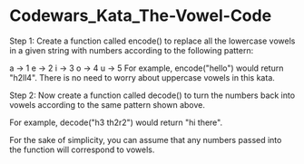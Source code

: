 # Codewars_Kata_The-Vowel-Code

Step 1: Create a function called encode() to replace all the lowercase vowels in a given string with numbers according to the following pattern:

a -> 1
e -> 2
i -> 3
o -> 4
u -> 5
For example, encode("hello") would return "h2ll4". There is no need to worry about uppercase vowels in this kata.

Step 2: Now create a function called decode() to turn the numbers back into vowels according to the same pattern shown above.

For example, decode("h3 th2r2") would return "hi there".

For the sake of simplicity, you can assume that any numbers passed into the function will correspond to vowels.
